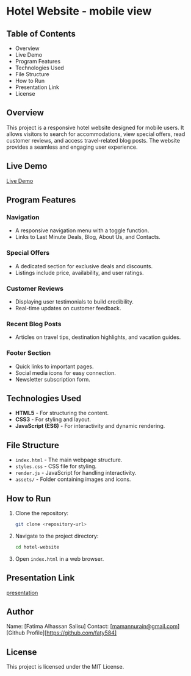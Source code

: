 # Hotel Website - mobile view

## Table of Contents
- Overview
- Live Demo
- Program Features
- Technologies Used
- File Structure
- How to Run
- Presentation Link
- License

## Overview
This project is a responsive hotel website designed for mobile users. It allows visitors to search for accommodations, view special offers, read customer reviews, and access travel-related blog posts. The website provides a seamless and engaging user experience.
## Live Demo
[Live Demo](https://hotal-website-z382.onrender.com)

## Program Features

### Navigation
- A responsive navigation menu with a toggle function.
- Links to Last Minute Deals, Blog, About Us, and Contacts.

### Special Offers
- A dedicated section for exclusive deals and discounts.
- Listings include price, availability, and user ratings.

### Customer Reviews
- Displaying user testimonials to build credibility.
- Real-time updates on customer feedback.

### Recent Blog Posts
- Articles on travel tips, destination highlights, and vacation guides.

### Footer Section
- Quick links to important pages.
- Social media icons for easy connection.
- Newsletter subscription form.

## Technologies Used
- **HTML5** - For structuring the content.
- **CSS3** - For styling and layout.
- **JavaScript (ES6)** - For interactivity and dynamic rendering.

## File Structure
- `index.html` - The main webpage structure.
- `styles.css` - CSS file for styling.
- `render.js` - JavaScript for handling interactivity.
- `assets/` - Folder containing images and icons.

## How to Run
1. Clone the repository:
   ```sh
   git clone <repository-url>
   ```
2. Navigate to the project directory:
   ```sh
   cd hotel-website
   ```
3. Open `index.html` in a web browser.

## Presentation Link
[presentation](https://www.loom.com/share/332b9ed638c04927a86ed4d081e0c8c0?sid=0ca80ad5-93f7-4f1b-a8ae-5c616d14bb73)

## Author
Name: [Fatima Alhassan Salisu]
Contact: [mamannurain@gmail.com]
 [Github Profile][https://github.com/faty584]

## License
This project is licensed under the MIT License.